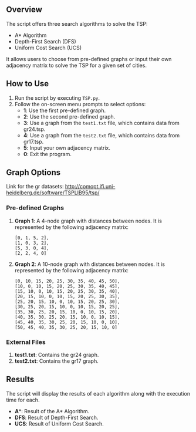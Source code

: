 ## Overview

The script offers three search algorithms to solve the TSP:
- A* Algorithm
- Depth-First Search (DFS)
- Uniform Cost Search (UCS)

It allows users to choose from pre-defined graphs or input their own adjacency matrix to solve the TSP for a given set of cities.

## How to Use

1. Run the script by executing `TSP.py`.
2. Follow the on-screen menu prompts to select options:
    - **1**: Use the first pre-defined graph.
    - **2**: Use the second pre-defined graph.
    - **3**: Use a graph from the `test1.txt` file, which contains data from gr24.tsp.
    - **4**: Use a graph from the `test2.txt` file, which contains data from gr17.tsp.
    - **5**: Input your own adjacency matrix.
    - **0**: Exit the program.


## Graph Options
Link for the gr datasets:
http://comopt.ifi.uni-heidelberg.de/software/TSPLIB95/tsp/
### Pre-defined Graphs
1. **Graph 1**: A 4-node graph with distances between nodes. It is represented by the following adjacency matrix:
    ```
    [0, 1, 5, 2],
    [1, 0, 3, 2],
    [5, 3, 0, 4],
    [2, 2, 4, 0]
    ```
2. **Graph 2**: A 10-node graph with distances between nodes. It is represented by the following adjacency matrix:
    ```
    [0, 10, 15, 20, 25, 30, 35, 40, 45, 50],
    [10, 0, 10, 15, 20, 25, 30, 35, 40, 45],
    [15, 10, 0, 10, 15, 20, 25, 30, 35, 40],
    [20, 15, 10, 0, 10, 15, 20, 25, 30, 35],
    [25, 20, 15, 10, 0, 10, 15, 20, 25, 30],
    [30, 25, 20, 15, 10, 0, 10, 15, 20, 25],
    [35, 30, 25, 20, 15, 10, 0, 10, 15, 20],
    [40, 35, 30, 25, 20, 15, 10, 0, 10, 15],
    [45, 40, 35, 30, 25, 20, 15, 10, 0, 10],
    [50, 45, 40, 35, 30, 25, 20, 15, 10, 0]
    ```
### External Files
1. **test1.txt**: Contains the gr24 graph.
2. **test2.txt**: Contains the gr17 graph.

## Results

The script will display the results of each algorithm along with the execution time for each.

- **A***: Result of the A* Algorithm.
- **DFS**: Result of Depth-First Search.
- **UCS**: Result of Uniform Cost Search.
